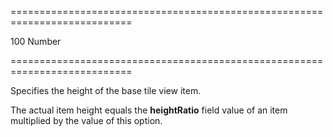 <!--**
/*-------------------------------------------
    Auto-generated file. Do not modify.
-------------------------------------------

**-->
===========================================================================
<!--default-->100<!--/default-->
<!--type-->Number<!--/type-->
===========================================================================

<!--shortDescription-->
Specifies the height of the base tile view item.
<!--/shortDescription-->

<!--fullDescription-->
The actual item height equals the **heightRatio** field value of an item multiplied by the value of this option.


<!--/fullDescription-->